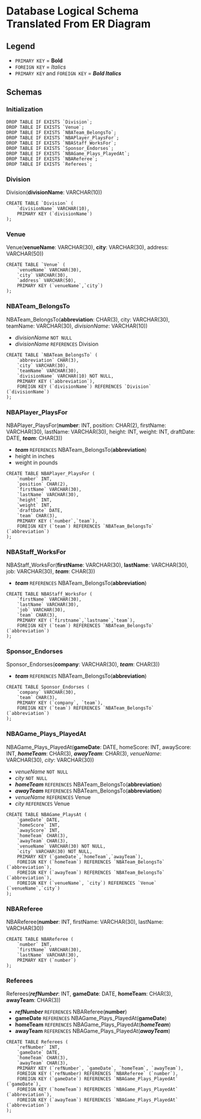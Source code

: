 # Database Logical Schema Translated From ER Diagram

## Legend

- `PRIMARY KEY` = **Bold**
- `FOREIGN KEY` = *Italics*
- `PRIMARY KEY` and `FOREIGN KEY` = ***Bold Italics***

## Schemas

### Initialization

```mysql
DROP TABLE IF EXISTS `Division`;
DROP TABLE IF EXISTS `Venue`;
DROP TABLE IF EXISTS `NBATeam_BelongsTo`;
DROP TABLE IF EXISTS `NBAPlayer_PlaysFor`;
DROP TABLE IF EXISTS `NBAStaff_WorksFor`;
DROP TABLE IF EXISTS `Sponsor_Endorses`;
DROP TABLE IF EXISTS `NBAGame_Plays_PlayedAt`;
DROP TABLE IF EXISTS `NBAReferee`;
DROP TABLE IF EXISTS `Referees`;
```

### Division

Division(**divisionName**: VARCHAR(10))

```mysql
CREATE TABLE `Division` (
    `divisionName` VARCHAR(10),
    PRIMARY KEY (`divisionName`)
);
```

### Venue

Venue(**venueName**: VARCHAR(30), **city**: VARCHAR(30), address: VARCHAR(50))

```mysql
CREATE TABLE `Venue` (
    `venueName` VARCHAR(30),
    `city` VARCHAR(30),
    `address` VARCHAR(50),
    PRIMARY KEY (`venueName`,`city`)
);
```

### NBATeam_BelongsTo

NBATeam_BelongsTo(**abbreviation**: CHAR(3), city: VARCHAR(30), teamName: VARCHAR(30), *divisionName*: VARCHAR(10))

- *divisionName* `NOT NULL`
- *divisionName* `REFERENCES` Division

```mysql
CREATE TABLE `NBATeam_BelongsTo` (
    `abbreviation` CHAR(3),
    `city` VARCHAR(30),
    `teamName` VARCHAR(30),
    `divisionName` VARCHAR(10) NOT NULL,
    PRIMARY KEY (`abbreviation`),
    FOREIGN KEY (`divisionName`) REFERENCES `Division` (`divisionName`)
);
```

### NBAPlayer_PlaysFor

NBAPlayer_PlaysFor(**number**: INT, position: CHAR(2), firstName: VARCHAR(30), lastName: VARCHAR(30), height: INT, weight: INT, draftDate: DATE, ***team***: CHAR(3))

- ***team*** `REFERENCES` NBATeam_BelongsTo(**abbreviation**)
- height in inches
- weight in pounds

```mysql
CREATE TABLE NBAPlayer_PlaysFor (
    `number` INT,
    `position` CHAR(2),
    `firstName` VARCHAR(30),
    `lastName` VARCHAR(30),
    `height` INT,
    `weight` INT,
    `draftDate` DATE,
    `team` CHAR(3),
    PRIMARY KEY (`number`,`team`),
    FOREIGN KEY (`team`) REFERENCES `NBATeam_BelongsTo` (`abbreviation`)
);
```

### NBAStaff_WorksFor

NBAStaff_WorksFor(**firstName**: VARCHAR(30), **lastName**: VARCHAR(30), job: VARCHAR(30), ***team***: CHAR(3))

- ***team*** `REFERENCES` NBATeam_BelongsTo(**abbreviation**)

```mysql
CREATE TABLE NBAStaff_WorksFor (
    `firstName` VARCHAR(30),
    `lastName` VARCHAR(30),
    `job` VARCHAR(30),
    `team` CHAR(3),
    PRIMARY KEY (`firstname`,`lastname`,`team`),
    FOREIGN KEY (`team`) REFERENCES `NBATeam_BelongsTo` (`abbreviation`)
);
```

### Sponsor_Endorses

Sponsor_Endorses(**company**: VARCHAR(30), ***team***: CHAR(3))

- ***team*** `REFERENCES` NBATeam_BelongsTo(**abbreviation**)

```mysql
CREATE TABLE Sponsor_Endorses (
    `company` VARCHAR(30),
    `team` CHAR(3),
    PRIMARY KEY (`company`, `team`),
    FOREIGN KEY (`team`) REFERENCES `NBATeam_BelongsTo` (`abbreviation`)
);
```

### NBAGame_Plays_PlayedAt

NBAGame_Plays_PlayedAt(**gameDate**: DATE, homeScore: INT, awayScore: INT, ***homeTeam***: CHAR(3), ***awayTeam***: CHAR(3), *venueName*: VARCHAR(30), *city*: VARCHAR(30))

- *venueName* `NOT NULL`
- *city* `NOT NULL`
- ***homeTeam*** `REFERENCES` NBATeam_BelongsTo(**abbreviation**)
- ***awayTeam*** `REFERENCES` NBATeam_BelongsTo(**abbreviation**)
- *venueName* `REFERENCES` Venue
- *city* `REFERENCES` Venue

```mysql
CREATE TABLE NBAGame_PlaysAt (
    `gameDate` DATE,
    `homeScore` INT,
    `awayScore` INT,
    `homeTeam` CHAR(3),
    `awayTeam` CHAR(3),
    `venueName` VARCHAR(30) NOT NULL,
    `city` VARCHAR(30) NOT NULL,
    PRIMARY KEY (`gameDate`,`homeTeam`,`awayTeam`),
    FOREIGN KEY (`homeTeam`) REFERENCES `NBATeam_BelongsTo` (`abbreviation`),
    FOREIGN KEY (`awayTeam`) REFERENCES `NBATeam_BelongsTo` (`abbreviation`),
    FOREIGN KEY (`venueName`, `city`) REFERENCES `Venue` (`venueName`,`city`)
);
```

### NBAReferee

NBAReferee(**number**: INT, firstName: VARCHAR(30), lastName: VARCHAR(30))

```mysql
CREATE TABLE NBAReferee (
    `number` INT,
    `firstName` VARCHAR(30),
    `lastName` VARCHAR(30),
    PRIMARY KEY (`number`)
);
```

### Referees

Referees(***refNumber***: INT, **gameDate**: DATE, **homeTeam**: CHAR(3), **awayTeam**: CHAR(3))

- ***refNumber*** `REFERENCES` NBAReferee(**number**)
- **gameDate** `REFERENCES` NBAGame_Plays_PlayedAt(**gameDate**)
- **homeTeam** `REFERENCES` NBAGame_Plays_PlayedAt(***homeTeam***)
- **awayTeam** `REFERENCES` NBAGame_Plays_PlayedAt(***awayTeam***)

```mysql
CREATE TABLE Referees (
    `refNumber` INT,
    `gameDate` DATE,
    `homeTeam` CHAR(3),
    `awayTeam` CHAR(3),
    PRIMARY KEY (`refNumber`, `gameDate`, `homeTeam`, `awayTeam`),
    FOREIGN KEY (`refNumber) REFERENCES `NBAReferee` (`number`),
    FOREIGN KEY (`gameDate`) REFERENCES `NBAGame_Plays_PlayedAt` (`gameDate`),
    FOREIGN KEY (`homeTeam`) REFERENCES `NBAGame_Plays_PlayedAt` (`abbreviation`),
    FOREIGN KEY (`awayTeam`) REFERENCES `NBAGame_Plays_PlayedAt` (`abbreviation`)
);
```
